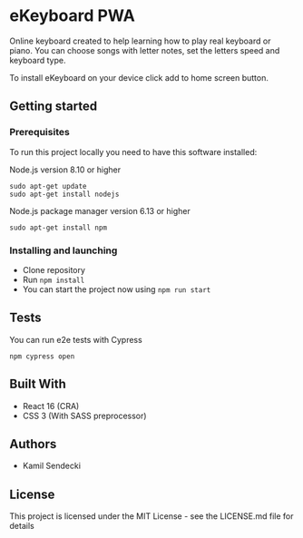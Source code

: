 # eKeyboard PWA
Online keyboard created to help learning how to play real keyboard or piano.
You can choose songs with letter notes, set the letters speed and keyboard type.

To install eKeyboard on your device click add to home screen button.
## Getting started
### Prerequisites
To run this project locally you need to have this software installed:

Node.js version 8.10 or higher
```
sudo apt-get update
sudo apt-get install nodejs
```
Node.js package manager version 6.13 or higher
```
sudo apt-get install npm
```

### Installing and launching
* Clone repository
* Run ```npm install```
* You can start the project now using ```npm run start```
## Tests
You can run e2e tests with Cypress

```npm cypress open```
## Built With
* React 16 (CRA)
* CSS 3 (With SASS preprocessor)
## Authors
* Kamil Sendecki

## License
This project is licensed under the MIT License - see the LICENSE.md file for details
